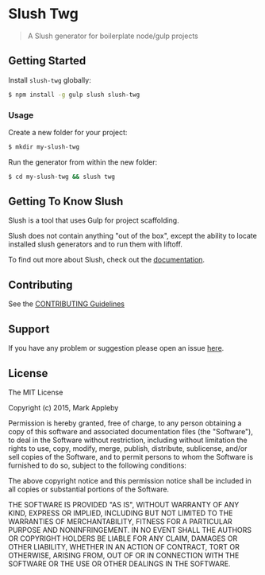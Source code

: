 # Slush Twg 

> A Slush generator for boilerplate node/gulp projects


## Getting Started

Install `slush-twg` globally:

```bash
$ npm install -g gulp slush slush-twg
```

### Usage

Create a new folder for your project:

```bash
$ mkdir my-slush-twg
```

Run the generator from within the new folder:

```bash
$ cd my-slush-twg && slush twg
```

## Getting To Know Slush

Slush is a tool that uses Gulp for project scaffolding.

Slush does not contain anything "out of the box", except the ability to locate installed slush generators and to run them with liftoff.

To find out more about Slush, check out the [documentation](https://github.com/slushjs/slush).

## Contributing

See the [CONTRIBUTING Guidelines](https://github.com/themarkappleby/slush-twg/blob/master/CONTRIBUTING.md)

## Support
If you have any problem or suggestion please open an issue [here](https://github.com/themarkappleby/slush-twg/issues).

## License 

The MIT License

Copyright (c) 2015, Mark Appleby

Permission is hereby granted, free of charge, to any person
obtaining a copy of this software and associated documentation
files (the "Software"), to deal in the Software without
restriction, including without limitation the rights to use,
copy, modify, merge, publish, distribute, sublicense, and/or sell
copies of the Software, and to permit persons to whom the
Software is furnished to do so, subject to the following
conditions:

The above copyright notice and this permission notice shall be
included in all copies or substantial portions of the Software.

THE SOFTWARE IS PROVIDED "AS IS", WITHOUT WARRANTY OF ANY KIND,
EXPRESS OR IMPLIED, INCLUDING BUT NOT LIMITED TO THE WARRANTIES
OF MERCHANTABILITY, FITNESS FOR A PARTICULAR PURPOSE AND
NONINFRINGEMENT. IN NO EVENT SHALL THE AUTHORS OR COPYRIGHT
HOLDERS BE LIABLE FOR ANY CLAIM, DAMAGES OR OTHER LIABILITY,
WHETHER IN AN ACTION OF CONTRACT, TORT OR OTHERWISE, ARISING
FROM, OUT OF OR IN CONNECTION WITH THE SOFTWARE OR THE USE OR
OTHER DEALINGS IN THE SOFTWARE.

